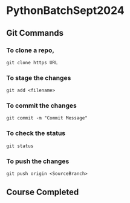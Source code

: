 # PythonBatchSept2024

## Git Commands

### To clone a repo,
    git clone https URL

### To stage the changes
    git add <filename>

### To commit the changes
    git commit -m "Commit Message"

### To check the status 
    git status

### To push the changes
    git push origin <SourceBranch>

## Course Completed